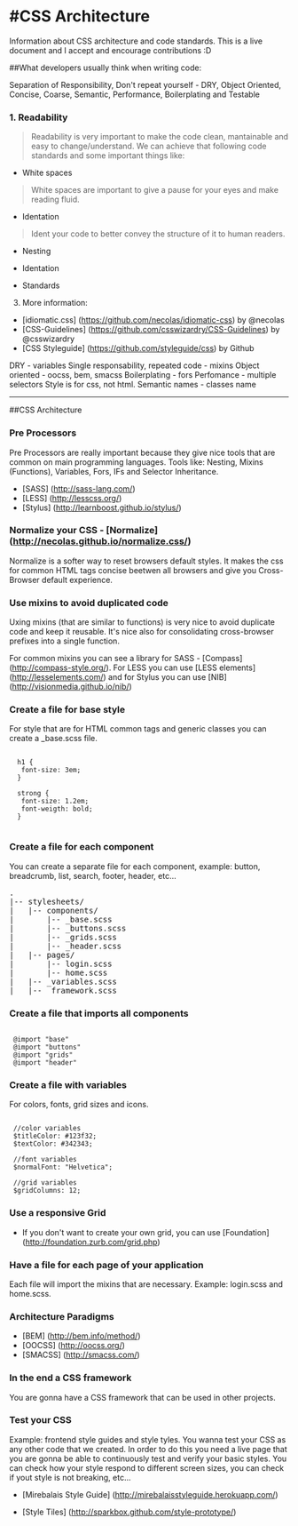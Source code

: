 #CSS Architecture
================

Information about CSS architecture and code standards. This is a live document and I accept and encourage contributions :D

##What developers usually think when writing code:

Separation of Responsibility, Don't repeat yourself - DRY, Object Oriented, Concise, Coarse, Semantic, Performance, Boilerplating and Testable

### 1. Readability

 > Readability is very important to make the code clean, mantainable and easy to change/understand. We can achieve that following code standards and some important things like:

 * White spaces

 > White spaces are important to give a pause for your eyes and make reading fluid.

 * Identation

 > Ident your code to better convey the structure of it to human readers.

 * Nesting

 * Identation

 * Standards

3. More information: 
 * [idiomatic.css] (https://github.com/necolas/idiomatic-css) by @necolas
 * [CSS-Guidelines] (https://github.com/csswizardry/CSS-Guidelines) by @csswizardry
 * [CSS Styleguide] (https://github.com/styleguide/css) by Github

DRY - variables
Single responsability, repeated code - mixins
Object oriented - oocss, bem, smacss
Boilerplating - fors
Perfomance - multiple selectors
Style is for css, not html. Semantic names - classes name


---

##CSS Architecture

### Pre Processors 
 
 Pre Processors are really important because they give nice tools that are common on main programming languages. Tools like: Nesting, Mixins (Functions), Variables, Fors, IFs and Selector Inheritance.

 * [SASS] (http://sass-lang.com/)
 * [LESS] (http://lesscss.org/)
 * [Stylus] (http://learnboost.github.io/stylus/)

### Normalize your CSS - [Normalize] (http://necolas.github.io/normalize.css/)
 
 Normalize is a softer way to reset browsers default styles. It makes the css for common HTML tags concise beetwen all browsers and give you Cross-Browser default experience.

### Use mixins to avoid duplicated code

 Uxing mixins (that are similar to functions) is very nice to avoid duplicate code and keep it reusable. It's nice also for consolidating cross-browser prefixes into a single function.

 For common mixins you can see a library for SASS - [Compass] (http://compass-style.org/). For LESS you can use [LESS elements] (http://lesselements.com/) and for Stylus you can use [NIB] (http://visionmedia.github.io/nib/)

### Create a file for base style

 For style that are for HTML common tags and generic classes you can create a _base.scss file.

 <pre lang="css"><code>
  h1 {
   font-size: 3em;
  }

  strong {
   font-size: 1.2em;
   font-weigth: bold;
  }
 </code></pre>

### Create a file for each component

 You can create a separate file for each component, example: button, breadcrumb, list, search, footer, header, etc...
 
<pre>
.
|-- stylesheets/
|   |-- components/
|       |-- _base.scss
|       |-- _buttons.scss
|       |-- _grids.scss
|       |-- _header.scss
|   |-- pages/
|       |-- login.scss
|       |-- home.scss
|   |-- _variables.scss
|   |-- _framework.scss
</pre> 

### Create a file that imports all components

<pre lang="css"><code>
 @import "base"
 @import "buttons"
 @import "grids"
 @import "header"
</code></pre>


### Create a file with variables 

 For colors, fonts, grid sizes and icons.
 
<pre lang="css"><code>
 //color variables
 $titleColor: #123f32;
 $textColor: #342343;

 //font variables
 $normalFont: "Helvetica";

 //grid variables
 $gridColumns: 12;
</code></pre>

### Use a responsive Grid
 * If you don't want to create your own grid, you can use [Foundation] (http://foundation.zurb.com/grid.php)

### Have a file for each page of your application

 Each file will import the mixins that are necessary. Example: login.scss and home.scss.

### Architecture Paradigms
 * [BEM] (http://bem.info/method/) 
 * [OOCSS] (http://oocss.org/)
 * [SMACSS] (http://smacss.com/)


### In the end a CSS framework

 You are gonna have a CSS framework that can be used in other projects.

### Test your CSS

  Example: frontend style guides and style tyles.
  You wanna test your CSS as any other code that we created. In order to do this you need a live page that you are gonna be able to continuously test and verify your basic styles. You can check how your style respond to different screen sizes, you can check if yout style is not breaking, etc...

 * [Mirebalais Style Guide] (http://mirebalaisstyleguide.herokuapp.com/)
  
 * [Style Tiles] (http://sparkbox.github.com/style-prototype/)
